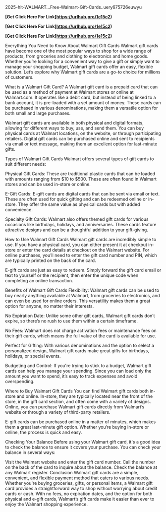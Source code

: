  2025-hit-WALMART...Free-Walmart-Gift-Cards..uery675726euwyu


**[Get Click Here For Link]https://urlhub.pro/1e15c2)**




**[Get Click Here For Link]https://urlhub.pro/1e15c2)**





**[Get Click Here For Link]https://urlhub.pro/1e15c2)**



Everything You Need to Know About Walmart Gift Cards
Walmart gift cards have become one of the most popular ways to shop for a wide range of products, from groceries and clothing to electronics and home goods. Whether you’re looking for a convenient way to give a gift or simply want to manage your shopping budget, Walmart gift cards offer an easy, flexible solution. Let’s explore why Walmart gift cards are a go-to choice for millions of customers.

What is a Walmart Gift Card?
A Walmart gift card is a prepaid card that can be used as a method of payment at Walmart stores or online at Walmart.com. It operates like a debit card, but instead of being linked to a bank account, it is pre-loaded with a set amount of money. These cards can be purchased in various denominations, making them a versatile option for both small and large purchases.

Walmart gift cards are available in both physical and digital formats, allowing for different ways to buy, use, and send them. You can buy physical cards at Walmart locations, on the website, or through participating retailers. Digital gift cards can be purchased online and sent to recipients via email or text message, making them an excellent option for last-minute gifts.

Types of Walmart Gift Cards
Walmart offers several types of gift cards to suit different needs:

Physical Gift Cards: These are traditional plastic cards that can be loaded with amounts ranging from $10 to $500. These are often found in Walmart stores and can be used in-store or online.

E-Gift Cards: E-gift cards are digital cards that can be sent via email or text. These are often used for quick gifting and can be redeemed online or in-store. They offer the same value as physical cards but with added convenience.

Specialty Gift Cards: Walmart also offers themed gift cards for various occasions like birthdays, holidays, and anniversaries. These cards feature attractive designs and can be a thoughtful addition to your gift-giving.

How to Use Walmart Gift Cards
Walmart gift cards are incredibly simple to use. If you have a physical card, you can either present it at checkout in-store or enter the card details at checkout on the Walmart website. For online purchases, you’ll need to enter the gift card number and PIN, which are typically printed on the back of the card.

E-gift cards are just as easy to redeem. Simply forward the gift card email or text to yourself or the recipient, then enter the unique code when completing an online transaction.

Benefits of Walmart Gift Cards
Flexibility: Walmart gift cards can be used to buy nearly anything available at Walmart, from groceries to electronics, and can even be used for online orders. This versatility makes them a great option for anyone, no matter their interests.

No Expiration Date: Unlike some other gift cards, Walmart gift cards don’t expire, so there’s no rush to use them within a certain timeframe.

No Fees: Walmart does not charge activation fees or maintenance fees on their gift cards, which means the full value of the card is available for use.

Perfect for Gifting: With various denominations and the option to select a personalized design, Walmart gift cards make great gifts for birthdays, holidays, or special events.

Budgeting and Control: If you're trying to stick to a budget, Walmart gift cards can help you manage your spending. Since you can load only the amount you want to spend, it’s easy to track expenses and avoid overspending.

Where to Buy Walmart Gift Cards
You can find Walmart gift cards both in-store and online. In-store, they are typically located near the front of the store, in the gift card section, and often come with a variety of designs. Online, you can purchase Walmart gift cards directly from Walmart’s website or through a variety of third-party retailers.

E-gift cards can be purchased online in a matter of minutes, which makes them a great last-minute gift option. Whether you’re buying in-store or online, the process is quick and easy.

Checking Your Balance
Before using your Walmart gift card, it's a good idea to check the balance to ensure it covers your purchase. You can check your balance in several ways:

Visit the Walmart website and enter the gift card number.
Call the number on the back of the card to inquire about the balance.
Check the balance at any Walmart register.
Conclusion
Walmart gift cards are a simple, convenient, and flexible payment method that caters to various needs. Whether you're buying groceries, gifts, or personal items, a Walmart gift card provides a straightforward way to shop without worrying about credit cards or cash. With no fees, no expiration dates, and the option for both physical and e-gift cards, Walmart’s gift cards make it easier than ever to enjoy the Walmart shopping experience.
